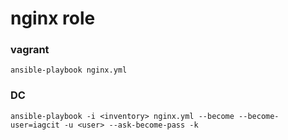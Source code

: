 # nginx role

### vagrant

    ansible-playbook nginx.yml

### DC

    ansible-playbook -i <inventory> nginx.yml --become --become-user=iagcit -u <user> --ask-become-pass -k